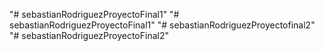 "# sebastianRodriguezProyectoFinal1" 
"# sebastianRodriguezProyectoFinal1" 
"# sebastianRodriguezProyectofinal2" 
"# sebastianRodriguezProyectoFinal2" 
